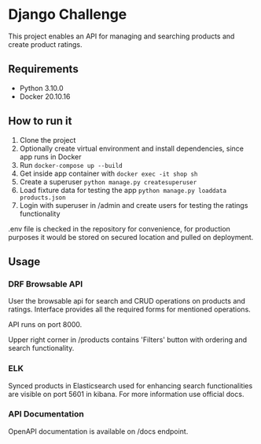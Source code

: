 # Django Challenge

This project enables an API for managing and searching products and create product ratings.

## Requirements

* Python 3.10.0
* Docker 20.10.16

## How to run it

1. Clone the project
2. Optionally create virtual environment and install dependencies, since app runs in Docker
3. Run `docker-compose up --build`
4. Get inside app container with `docker exec -it shop sh`
5. Create a superuser `python manage.py createsuperuser`
6. Load fixture data for testing the app `python manage.py loaddata products.json`
7. Login with superuser in /admin and create users for testing the ratings functionality

.env file is checked in the repository for convenience, for production purposes 
it would be stored on secured location and pulled on deployment. 

## Usage

### DRF Browsable API

User the browsable api for search and CRUD operations on products and ratings. Interface provides all 
the required forms for mentioned operations.

API runs on port 8000.

Upper right corner in /products contains 'Filters' button with ordering and search functionality.

### ELK

Synced products in Elasticsearch used for enhancing search functionalities are visible on port 5601
in kibana. For more information use official docs.

### API Documentation

OpenAPI documentation is available on /docs endpoint.